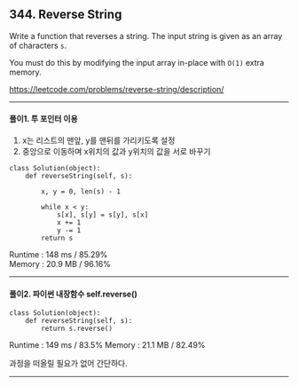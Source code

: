 ## 344. Reverse String

Write a function that reverses a string. The input string is given as an array of characters `s`.

You must do this by modifying the input array in-place with `O(1)` extra memory.

https://leetcode.com/problems/reverse-string/description/

---
#### 풀이1. 투 포인터 이용

1. x는 리스트의 맨앞, y를 맨뒤를 가리키도록 설정
2. 중앙으로 이동하며 x위치의 값과 y위치의 값을 서로 바꾸기

```
class Solution(object):
    def reverseString(self, s):

        x, y = 0, len(s) - 1 

        while x < y:
            s[x], s[y] = s[y], s[x] 
            x += 1
            y -= 1
        return s  
```

Runtime : 148 ms / 85.29%  
Memory : 20.9 MB / 96.16%

---

#### 풀이2. 파이썬 내장함수 self.reverse()

```
class Solution(object):
    def reverseString(self, s):
        return s.reverse()
```

Runtime : 149 ms / 83.5% 
Memory : 21.1 MB / 82.49%

과정을 떠올릴 필요가 없어 간단하다.

---

